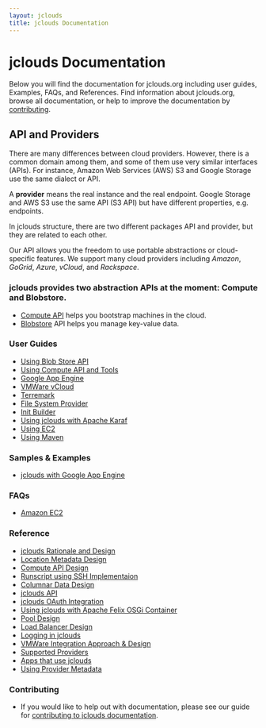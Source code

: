 ```yaml
---
layout: jclouds
title: jclouds Documentation
---
```


# **jclouds** Documentation

Below you will find the documentation for jclouds.org including user guides, Examples, FAQs, and References. Find information about 
jclouds.org, browse all documentation, or help to improve the documentation by [contributing](http://www.jclouds.org/documentation/devguides/contributing-to-documentation/).


## API and Providers

There are many differences between cloud providers.  However, there is a common domain among them, and some of them use very similar
interfaces (APIs).  For instance, Amazon Web Services (AWS) S3 and Google Storage use the same dialect or API.

A **provider** means the real instance and the real endpoint. Google Storage and AWS S3 use the same API (S3 API) but have different properties, e.g. endpoints.

In jclouds structure, there are two different packages API and provider, but they are related to each other.

Our API allows you the freedom to use portable abstractions or cloud-specific features. 
We support many cloud providers including _Amazon_, _GoGrid_, _Azure_, _vCloud_, and _Rackspace_.

### **jclouds** provides two abstraction APIs at the moment: Compute and Blobstore. 
* [Compute API](/documentation/userguide/compute) helps you bootstrap machines in the cloud.
* [Blobstore](/documentation/userguide/blobstore-guide) API helps you manage key-value data.

### User Guides
* [Using Blob Store API](/documentation/userguide/blobstore-guide)
* [Using Compute API and Tools](/documentation/userguide/compute)
* [Google App Engine](/documentation/userguide/google-app-engine)
* [VMWare vCloud](/documentation/userguide/vmware-vcloud)
* [Terremark](/documentation/userguide/terremark)
* [File System Provider](/documentation/userguide/init-builder)
* [Init Builder](/documentation/userguide/filesystem-provider)
* [Using jclouds with Apache Karaf](/documentation/userguide/karaf)
* [Using EC2](/documentation/userguide/using-ec2)
* [Using Maven](/documentation/userguide/using-maven)

### Samples & Examples
* [jclouds with Google App Engine](/documentation/examples/google-app-engine)

### FAQs
* [Amazon EC2](/documentation/faqs/ec2-faq)

### Reference
* [jclouds Rationale and Design](/documentation/reference/rationale-design)
* [Location Metadata Design](/documentation/reference/location-metadata-design)
* [Compute API Design](/documentation/reference/compute-design)
* [Runscript using SSH Implementaion](/documentation/reference/runscript-design)
* [Columnar Data Design](/documentation/reference/columnar-datadesign)
* [jclouds API](/documentation/reference/jclouds-api)
* [jclouds OAuth Integration](/documentation/reference/oauth)
* [Using jclouds with Apache Felix OSGi Container](/documentation/reference/osgi)
* [Pool Design](/documentation/reference/pool-design)
* [Load Balancer Design](/documentation/reference/load-balancer-design)
* [Logging in jclouds](/documentation/reference/jclouds-logging)
* [VMWare Integration Approach & Design](/documentation/reference/vmware-integration-design)
* [Supported Providers](/documentation/reference/supported-providers)
* [Apps that use jclouds](/documentation/reference/apps-that-use-jclouds)
* [Using Provider Metadata](/documentation/reference/using-provider-metadata)

### Contributing

* If you would like to help out with documentation, please see our guide for [contributing to jclouds documentation](http://www.jclouds.org/documentation/devguides/contributing-to-documentation/).